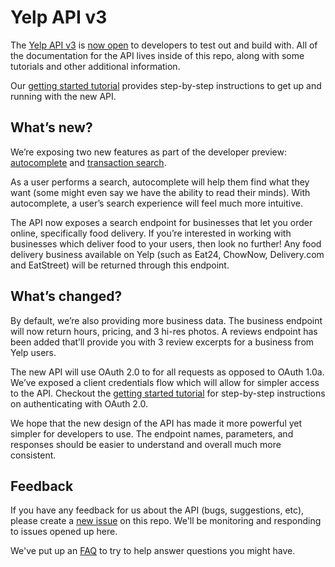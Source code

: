 
# Yelp API v3

The [Yelp API v3](https://www.yelp.com/developers/v3/preview) is [now open](http://engineeringblog.yelp.com/2016/07/announcing-yelp-api-v3-developer-preview.html) to developers to test out and build with. All of the documentation for the API lives inside of this repo, along with some tutorials and other additional information.

Our [getting started tutorial](/docs/tutorials/get-start-yelp-api-v3.md) provides step-by-step instructions to get up and running with the new API.

## What’s new?

We’re exposing two new features as part of the developer preview: [autocomplete](/docs/api-references/autocomplete.md) and [transaction search](/docs/api-references/transactions-search.md).

As a user performs a search, autocomplete will help them find what they want (some might even say we have the ability to read their minds). With autocomplete, a user’s search experience will feel much more intuitive.

The API now exposes a search endpoint for businesses that let you order online, specifically food delivery. If you’re interested in working with businesses which deliver food to your users, then look no further! Any food delivery business available on Yelp (such as Eat24, ChowNow, Delivery.com and EatStreet) will be returned through this endpoint.

## What’s changed?

By default, we’re also providing more business data. The business endpoint will now return hours, pricing, and 3 hi-res photos. A reviews endpoint has been added that’ll provide you with 3 review excerpts for a business from Yelp users.

The new API will use OAuth 2.0 to for all requests as opposed to OAuth 1.0a. We’ve exposed a client credentials flow which will allow for simpler access to the API. Checkout the [getting started tutorial](/docs/tutorials/get-start-yelp-api-v3.md#get-an-access-token) for step-by-step instructions on authenticating with OAuth 2.0.

We hope that the new design of the API has made it more powerful yet simpler for developers to use. The endpoint names, parameters, and responses should be easier to understand and overall much more consistent.

## Feedback

If you have any feedback for us about the API (bugs, suggestions, etc), please create a [new issue](https://github.com/Yelp/yelp-api-v3/issues/new) on this repo. We'll be monitoring and responding to issues opened up here.

We've put up an [FAQ](/docs/others/faq.md) to try to help answer questions you might have.

